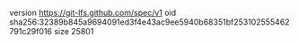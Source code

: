 version https://git-lfs.github.com/spec/v1
oid sha256:32389b845a9694091ed3f4e43ac9ee5940b68351bf253102555462791c29f016
size 25801
